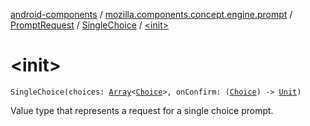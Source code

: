 [android-components](../../../index.md) / [mozilla.components.concept.engine.prompt](../../index.md) / [PromptRequest](../index.md) / [SingleChoice](index.md) / [&lt;init&gt;](./-init-.md)

# &lt;init&gt;

`SingleChoice(choices: `[`Array`](https://kotlinlang.org/api/latest/jvm/stdlib/kotlin/-array/index.html)`<`[`Choice`](../../-choice/index.md)`>, onConfirm: (`[`Choice`](../../-choice/index.md)`) -> `[`Unit`](https://kotlinlang.org/api/latest/jvm/stdlib/kotlin/-unit/index.html)`)`

Value type that represents a request for a single choice prompt.

